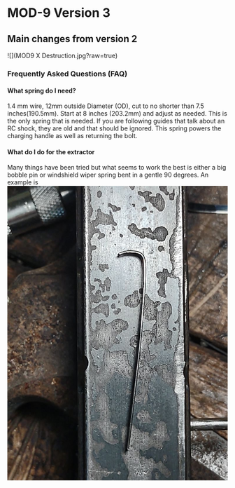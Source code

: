 # MOD-9 Version 3

## Main changes from version 2
![](MOD9 X Destruction.jpg?raw=true)

### Frequently Asked Questions (FAQ)
#### What spring do I need?
1.4 mm wire, 12mm outside Diameter (OD), cut to no shorter than 7.5 inches(190.5mm). Start at 8 inches (203.2mm) and adjust as needed. This is the only spring that is needed. If you are following guides that talk about an RC shock, they are old and that should be ignored. This spring powers the charging handle as well as returning the bolt.

#### What do I do for the extractor
Many things have been tried but what seems to work the best is either a big bobble pin or windshield wiper spring bent in a gentle 90 degrees.
An example is ![](extractor_example.jpg?raw=true)